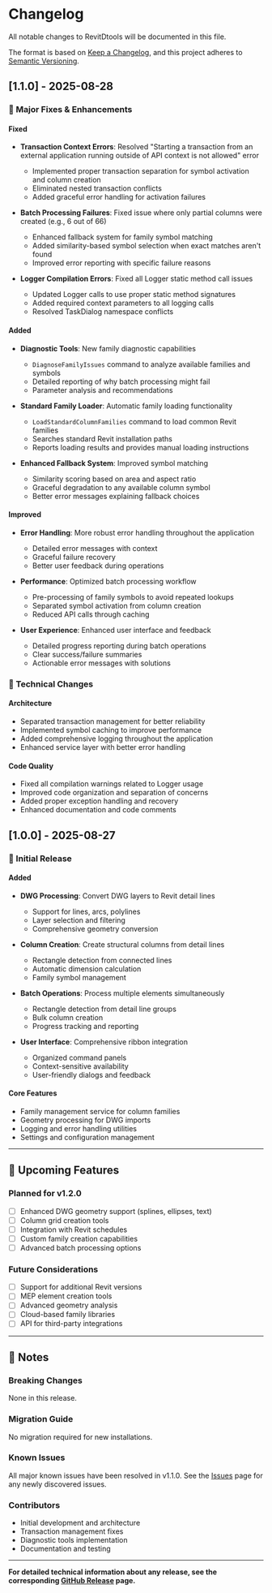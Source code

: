 # Changelog

All notable changes to RevitDtools will be documented in this file.

The format is based on [Keep a Changelog](https://keepachangelog.com/en/1.0.0/),
and this project adheres to [Semantic Versioning](https://semver.org/spec/v2.0.0.html).

## [1.1.0] - 2025-08-28

### 🎉 Major Fixes & Enhancements

#### Fixed
- **Transaction Context Errors**: Resolved "Starting a transaction from an external application running outside of API context is not allowed" error
  - Implemented proper transaction separation for symbol activation and column creation
  - Eliminated nested transaction conflicts
  - Added graceful error handling for activation failures

- **Batch Processing Failures**: Fixed issue where only partial columns were created (e.g., 6 out of 66)
  - Enhanced fallback system for family symbol matching
  - Added similarity-based symbol selection when exact matches aren't found
  - Improved error reporting with specific failure reasons

- **Logger Compilation Errors**: Fixed all Logger static method call issues
  - Updated Logger calls to use proper static method signatures
  - Added required context parameters to all logging calls
  - Resolved TaskDialog namespace conflicts

#### Added
- **Diagnostic Tools**: New family diagnostic capabilities
  - `DiagnoseFamilyIssues` command to analyze available families and symbols
  - Detailed reporting of why batch processing might fail
  - Parameter analysis and recommendations

- **Standard Family Loader**: Automatic family loading functionality
  - `LoadStandardColumnFamilies` command to load common Revit families
  - Searches standard Revit installation paths
  - Reports loading results and provides manual loading instructions

- **Enhanced Fallback System**: Improved symbol matching
  - Similarity scoring based on area and aspect ratio
  - Graceful degradation to any available column symbol
  - Better error messages explaining fallback choices

#### Improved
- **Error Handling**: More robust error handling throughout the application
  - Detailed error messages with context
  - Graceful failure recovery
  - Better user feedback during operations

- **Performance**: Optimized batch processing workflow
  - Pre-processing of family symbols to avoid repeated lookups
  - Separated symbol activation from column creation
  - Reduced API calls through caching

- **User Experience**: Enhanced user interface and feedback
  - Detailed progress reporting during batch operations
  - Clear success/failure summaries
  - Actionable error messages with solutions

### 🔧 Technical Changes

#### Architecture
- Separated transaction management for better reliability
- Implemented symbol caching to improve performance
- Added comprehensive logging throughout the application
- Enhanced service layer with better error handling

#### Code Quality
- Fixed all compilation warnings related to Logger usage
- Improved code organization and separation of concerns
- Added proper exception handling and recovery
- Enhanced documentation and code comments

## [1.0.0] - 2025-08-27

### 🚀 Initial Release

#### Added
- **DWG Processing**: Convert DWG layers to Revit detail lines
  - Support for lines, arcs, polylines
  - Layer selection and filtering
  - Comprehensive geometry conversion

- **Column Creation**: Create structural columns from detail lines
  - Rectangle detection from connected lines
  - Automatic dimension calculation
  - Family symbol management

- **Batch Operations**: Process multiple elements simultaneously
  - Rectangle detection from detail line groups
  - Bulk column creation
  - Progress tracking and reporting

- **User Interface**: Comprehensive ribbon integration
  - Organized command panels
  - Context-sensitive availability
  - User-friendly dialogs and feedback

#### Core Features
- Family management service for column families
- Geometry processing for DWG imports
- Logging and error handling utilities
- Settings and configuration management

---

## 🔮 Upcoming Features

### Planned for v1.2.0
- [ ] Enhanced DWG geometry support (splines, ellipses, text)
- [ ] Column grid creation tools
- [ ] Integration with Revit schedules
- [ ] Custom family creation capabilities
- [ ] Advanced batch processing options

### Future Considerations
- [ ] Support for additional Revit versions
- [ ] MEP element creation tools
- [ ] Advanced geometry analysis
- [ ] Cloud-based family libraries
- [ ] API for third-party integrations

---

## 📝 Notes

### Breaking Changes
None in this release.

### Migration Guide
No migration required for new installations.

### Known Issues
All major known issues have been resolved in v1.1.0. See the [Issues](../../issues) page for any newly discovered issues.

### Contributors
- Initial development and architecture
- Transaction management fixes
- Diagnostic tools implementation
- Documentation and testing

---

**For detailed technical information about any release, see the corresponding [GitHub Release](../../releases) page.**